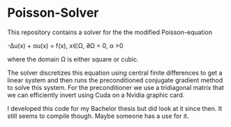 # Poisson-Solver

This repository contains a solver for the the modified Poisson-equation

-Δu(x) + αu(x) = f(x),  x∈Ω, ∂Ω	= 0, α	>0

where the domain Ω	is either square or cubic.	


The solver discretizes this equation using central finite differences to get a  linear system and then
runs the preconditioned conjugate gradient method to solve this system. 
For the preconditioner we use a tridiagonal matrix that we can efficiently invert using Cuda on a Nvidia graphic card.

I developed this code for my Bachelor thesis but did look at it since then. It still seems to compile though. Maybe someone has a use for it.


